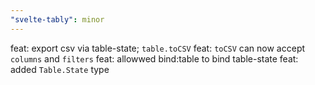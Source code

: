 ```yaml
---
"svelte-tably": minor
---
```


feat: export csv via table-state; `table.toCSV`
feat: `toCSV` can now accept `columns` and `filters`
feat: allowwed bind:table to bind table-state
feat: added `Table.State` type
